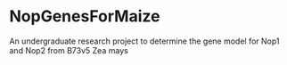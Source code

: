 # NopGenesForMaize
An undergraduate research project to determine the gene model for Nop1 and Nop2 from B73v5 Zea mays

